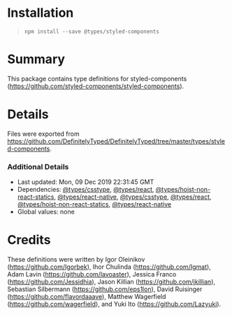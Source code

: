 # Installation
> `npm install --save @types/styled-components`

# Summary
This package contains type definitions for styled-components (https://github.com/styled-components/styled-components).

# Details
Files were exported from https://github.com/DefinitelyTyped/DefinitelyTyped/tree/master/types/styled-components.

### Additional Details
 * Last updated: Mon, 09 Dec 2019 22:31:45 GMT
 * Dependencies: [@types/csstype](https://npmjs.com/package/@types/csstype), [@types/react](https://npmjs.com/package/@types/react), [@types/hoist-non-react-statics](https://npmjs.com/package/@types/hoist-non-react-statics), [@types/react-native](https://npmjs.com/package/@types/react-native), [@types/csstype](https://npmjs.com/package/@types/csstype), [@types/react](https://npmjs.com/package/@types/react), [@types/hoist-non-react-statics](https://npmjs.com/package/@types/hoist-non-react-statics), [@types/react-native](https://npmjs.com/package/@types/react-native)
 * Global values: none

# Credits
These definitions were written by Igor Oleinikov (https://github.com/Igorbek), Ihor Chulinda (https://github.com/Igmat), Adam Lavin (https://github.com/lavoaster), Jessica Franco (https://github.com/Jessidhia), Jason Killian (https://github.com/jkillian), Sebastian Silbermann (https://github.com/eps1lon), David Ruisinger (https://github.com/flavordaaave), Matthew Wagerfield (https://github.com/wagerfield), and Yuki Ito (https://github.com/Lazyuki).

